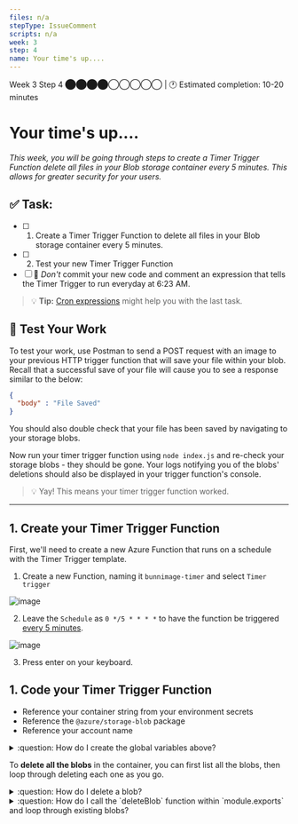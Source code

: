 ```yaml
---
files: n/a
stepType: IssueComment
scripts: n/a
week: 3
step: 4
name: Your time's up....
---
```


Week 3 Step 4 ⬤⬤⬤⬤◯◯◯◯◯ | 🕐 Estimated completion: 10-20 minutes

# Your time's up....
*This week, you will be going through steps to create a Timer Trigger Function delete all files in your Blob storage container every 5 minutes. This allows for greater security for your users.*

## ✅  Task:

- [ ]  1. Create a Timer Trigger Function to delete all files in your Blob storage container every 5 minutes.
- [ ]  2. Test your new Timer Trigger Function
- [ ]  🚀 _Don't_ commit your new code and comment an expression that tells the Timer Trigger to run everyday at 6:23 AM.

> :bulb: **Tip:** [Cron expressions](https://crontab.guru/) might help you with the last task.

## 🚧 Test Your Work

To test your work, use Postman to send a POST request with an image to your previous HTTP trigger function that will save your file within your blob. Recall that a successful save of your file will cause you to see a response similar to the below:

```JSON
{
  "body" : "File Saved"
}
```

You should also double check that your file has been saved by navigating to your storage blobs.

Now run your timer trigger function using `node index.js` and re-check your storage blobs - they should be gone. Your logs notifying you of the blobs' deletions should also be displayed in your trigger function's console. 

> 💡 Yay! This means your timer trigger function worked.

---

## 1. Create your Timer Trigger Function

First, we'll need to create a new Azure Function that runs on a schedule with the Timer Trigger template.

1.  Create a new Function, naming it `bunnimage-timer` and select `Timer trigger`

![image](https://user-images.githubusercontent.com/69332964/122659834-c6058380-d149-11eb-93fd-2745caab4c57.png)

2. Leave the `Schedule` as `0 */5 * * * *` to have the function be triggered [every 5 minutes](https://crontab.guru/every-5-minutes).

![image](https://user-images.githubusercontent.com/69332964/122659854-e6354280-d149-11eb-976e-02d3566bf94a.png)

3. Press enter on your keyboard.

## 1. Code your Timer Trigger Function

* Reference your container string from your environment secrets
* Reference the `@azure/storage-blob` package
* Reference your account name


<details>
<summary>:question: How do I create the global variables above?</summary>

To reference the `@azure/storage-blob` package:

```js
const { BlobServiceClient } = require("@azure/storage-blob");
```

To reference your connection string and account name:

```js
const connectionstring = process.env["AZURE_STORAGE_CONNECTION_STRING"];
const account = "YOUR_ACCOUNT_NAME";
```

</details>

To **delete all the blobs** in the container, you can first list all the blobs, then loop through deleting each one as you go.

<details>
<summary>:question: How do I delete a blob?</summary>

First, your `deleteBlob` function will have to be asynchronous, so its signature should look like `async function deleteBlob(filename)`. 

Inside your function, create a `BlobServiceClient` object that will be used to create a container client.

```js
const blobServiceClient = await BlobServiceClient.fromConnectionString(connectionstring);
```

Create a variable that references the name of the container that contains the file you want to delete.

```js
const deletecontainer = "images";
```

Fetch the container with that name.

```js
const deletecontainerClient = await blobServiceClient.getContainerClient(deletecontainer);
```

Within that container, fetch the block blob client that has the name of `filename`.

```js
const deleteblockBlobClient = deletecontainerClient.getBlockBlobClient(filename);
```

[Download](https://docs.microsoft.com/en-us/javascript/api/@azure/storage-blob/blockblobclient?view=azure-node-latest#download_number__number__BlobDownloadOptions_) the blob from the system and fetch a reference to the readable stream.

```js
const downloadBlockBlobResponse = await deleteblockBlobClient.download(0); // 0 refers to the position of the blob to download
```

Delete the blob.

```js
const blobDeleteResponse = deleteblockBlobClient.delete();
```

Set and return `result` with a progress statement on the blob's deletion.

```js
result = {
    body : {
        deletename: filename,
        success: true
    }
};
return result;
```

</details>

<details>
<summary>:question: How do I call the `deleteBlob` function within `module.exports` and loop through existing blobs?</summary>

Exactly like the beginning of your `deleteBlob` function, you'll want to:
1. Create a `BlobServiceClient` object using your connection string.
2. Create a variable that references the name of the container that contains the file you want to delete.
3. Fetch the container with that name.

```js
const blobServiceClient = await BlobServiceClient.fromConnectionString(connectionstring);
const deletecontainer = "images";
const deletecontainerClient = await blobServiceClient.getContainerClient(deletecontainer);
```

Now you'll want to use the [`listBlobsFlat`](https://docs.microsoft.com/en-us/javascript/api/@azure/storage-blob/listblobsflatsegmentresponse?view=azure-node-latest) function to retrieve a reference to an enumeration of your blobs. Loop through these blobs, and delete each one.

```js
for await (const blob of deletecontainerClient.listBlobsFlat()) {
    context.log('\t', blob.name);
    await deleteBlob(blob.name)
    // access the blob's name and call deleteBlob to delete it!
}
```

You can also add a log after your for loop that notifies you that all the blobs have been deleted.

```js
context.log("Just deleted your blobs!")
```

</details>
